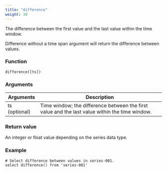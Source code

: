 ```yaml
---
title: "difference"
weight: 30
---
```


The difference between the first value and the last value within the time window.

Difference without a time span argument will return the difference between values.

### Function

    difference([ts])

### Arguments

 Arguments   | Description
 ----------- | -----------
 ts (optional) | Time window; the difference between the first value and the last value within the time window.

### Return value

An integer or float value depending on the series data type.

### Example

    # Select difference between values in series-001.
    select difference() from 'series-001'
